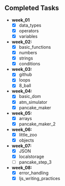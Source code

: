 ## Completed Tasks
- **week_01**
    - [x] data_types
    - [x] operators
    - [x] variables
- **week_02:**
    - [x] basic_functions
    - [x] numbers
    - [x] strings
    - [x] conditions
- **week_03:**
    - [x] github
    - [x] loops
    - [x] 8_ball
- **week_04:**
    - [x]  basic_dom
    - [x]  atm_simulator
    - [x]  pancake_maker
- **week_05:**
    - [x]  arrays
    - [x]  pancake_maker_2
- **week_06:**
    - [x]  little_zoo
    - [x]  objects
- **week_07:**
    - [x]  JSON
    - [x]  localstorage
    - [ ]  pancake_step_3
- **week_08:**
    - [x]  error_handling
    - [x]  ljs_writing_practices